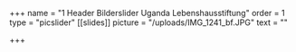 +++
name = "1 Header Bilderslider Uganda Lebenshausstiftung"
order = 1
type = "picslider"
[[slides]]
picture = "/uploads/IMG_1241_bf.JPG"
text = ""

+++
